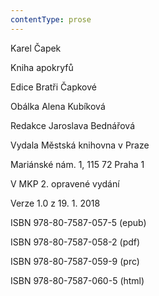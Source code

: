 ```yaml
---
contentType: prose
---
```


Karel Čapek

Kniha apokryfů

Edice Bratři Čapkové

Obálka Alena Kubíková

Redakce Jaroslava Bednářová

Vydala Městská knihovna v Praze

Mariánské nám. 1, 115 72 Praha 1

V MKP 2. opravené vydání

Verze 1.0 z 19. 1. 2018

ISBN 978-80-7587-057-5 (epub)

ISBN 978-80-7587-058-2 (pdf)

ISBN 978-80-7587-059-9 (prc)

ISBN 978-80-7587-060-5 (html)
